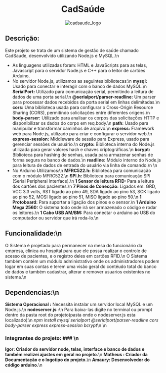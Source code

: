 <h1 style="text-align: center;">CadSaúde</h1>
<div style="text-align: center;">
  <img src="https://github.com/MisterIgorGarcia/cadsaude-acelera/assets/131496741/0985160d-8f85-4dd7-93cb-4a4e24f63fd4" alt="cadsaude_logo">
</div>

## Descrição:
Este projeto se trata de um sistema de gestão de saúde chamado CadSaude, desenvolvido utilizando Node.js e MySQL.\n
- As linguagens utilizadas foram: HTML e JavaScripts para as telas, Javascript para o servidor Node.js e C++ para o leitor de cartões Arduíno.
- No servidor Node.js, utilizamos as seguintes bibliotecas:\n
**mysql:** Usado para conectar e interagir com o banco de dados MySQL.\n
**SerialPort:** Utilizado para comunicação serial, permitindo a leitura de dados de uma porta serial.\n
**@serialport/parser-readline:** Um parser para processar dados recebidos da porta serial em linhas delimitadas.\n
**cors:** Uma biblioteca usada para configurar o Cross-Origin Resource Sharing (CORS), permitindo solicitações entre diferentes origens.\n
**body-parser:** Utilizado para analisar os corpos das solicitações HTTP e disponibilizar os dados do corpo em req.body.\n
**path:** Usado para manipular e transformar caminhos de arquivo.\n
**express:** Framework web para Node.js, utilizado para criar e configurar o servidor web.\n
**express-session:** Middleware de sessão para Express, usado para gerenciar sessões de usuário.\n
**crypto:** Biblioteca interna do Node.js utilizada para gerar valores hash e chaves criptográficas.\n
**bcrypt:** Biblioteca para hashing de senhas, usada para armazenar senhas de forma segura no banco de dados.\n
**readline:** Módulo interno do Node.js para leitura de dados de entrada do usuário via linha de comando.\n
\n
- No Arduino Utilizamos:\n
**MFRC522.h:** Biblioteca para comunicação com o módulo MFRC522.\n
**SPI.h:** Biblioteca para comunicação SPI (Serial Peripheral Interface).\n
**1 Sensor de leitura RFID:** Para a leitura dos cartões dos pacientes.\n
**7 Pinos de Conecção:** Ligados em: GRD, VCC 3.3 volts, RST ligado ao pino 49, SDA ligado ao pino 53, SCK ligado ao pino 52, MOSI ligado ao pino 51, MISO ligado ao pino 50.\n
**1 Protoboard:** Para suportar a ligação dos pinos e o sensor.\n
**1 Arduino Mega 2560:** O sistema todo onde irá ser armazenado o código e rodar os leitores.\n
**1 Cabo USB AM/BM:** Para conectar o arduino ao USB do computador ou servidor que irá roda-lo.\n

## Funcionalidade:\n
O Sistema é projetado para permanecer na mesa do funcionário da empresa, clinica ou hospital para que ele possa realizar o controle de acesso de pacientes, e o registro deles em cartões RFID.\n
O Sistema também contém um módulo administrativo onde os administradores podem logar em suas contas e terem uma visão geral do contéudo total do banco de dados e também cadastrar, alterar e remover usuarios existentes no sistema.\n

## Dependencias:\n
**Sistema Operacional :** Necessita instalar um servidor local MySQL e um Node.js.\n
**nodeserver.js :**\n
Para baixa-las digite no terminal ou prompt dentro da pasta root do projeto(pasta onde o nodeserver.js esta localizado):\n
*npm install mysql serialport @serialport/parser-readline cors body-parser express express-session bcrypt*\n
\n
### Integrantes do projeto: ### \n
**Igor: Criador do servidor node, telas, interface e banco de dados e também realizei ajustes em geral no projeto.**\n
**Matheus : Criador da Documentação e o logotipo do projeto.**\n
**Amaury: Desenvolvedor do código arduino.**\n
